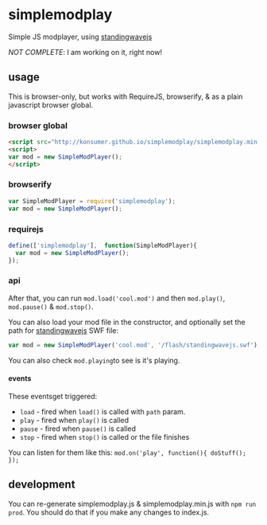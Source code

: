 # simplemodplay

Simple JS modplayer, using [standingwavejs](https://www.npmjs.com/package/standingwavejs)

_NOT COMPLETE_: I am working on it, right now!

## usage

This is browser-only, but works with RequireJS, browserify, & as a plain javascript browser global.

### browser global

```html
<script src="http://konsumer.github.io/simplemodplay/simplemodplay.min.js"></script>
<script>
var mod = new SimpleModPlayer();
</script>
```

### browserify

```javascript
var SimpleModPlayer = require('simplemodplay');
var mod = new SimpleModPlayer();
```

### requirejs

```javascript
define(['simplemodplay'],  function(SimpleModPlayer){
  var mod = new SimpleModPlayer();
});
```

### api

After that, you can run `mod.load('cool.mod')` and then `mod.play()`, `mod.pause()` & `mod.stop()`.

You can also load your mod file in the constructor, and optionally set the path for [standingwavejs](https://www.npmjs.com/package/standingwavejs) SWF file:

```javascript
var mod = new SimpleModPlayer('cool.mod', '/flash/standingwavejs.swf');
```

You can also check `mod.playing`to see is it's playing.

#### events

These eventsget triggered:

- `load`  - fired when `load()` is called with `path` param.
- `play`  - fired when `play()` is called
- `pause` - fired when `pause()` is called
- `stop`  - fired when `stop()` is called or the file finishes

You can listen for them like this: `mod.on('play', function(){ doStuff(); });`


## development

You can re-generate simplemodplay.js & simplemodplay.min.js with `npm run prod`. You should do that if you make any changes to index.js.